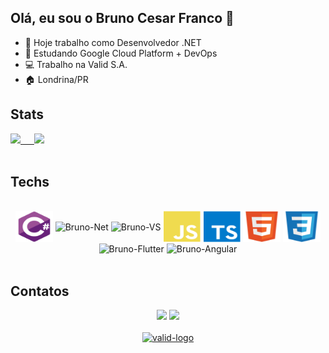## Olá, eu sou o Bruno Cesar Franco 👋

- 🔭 Hoje trabalho como Desenvolvedor .NET
- 🌱 Estudando Google Cloud Platform + DevOps
- 💻 Trabalho na Valid S.A.
- 🏠 Londrina/PR

## Stats
<div>
  <a href="https://github.com/brunocesarfranco">
  <img height="170em" src="https://github-readme-stats.vercel.app/api?username=brunocesarfranco&show_icons=true&theme=radical&include_all_commits=true&count_private=true"/>
  &emsp;
  <img height="170em" src="https://github-readme-stats.vercel.app/api/top-langs/?username=brunocesarfranco&layout=compact&langs_count=7&theme=radical"/>
  </a>
</div>
</br>

## Techs
<div align="center" style="display: inline_block"><br>
  <img align="center" alt="Bruno-Csharp" height="50" width="60" src="https://raw.githubusercontent.com/devicons/devicon/master/icons/csharp/csharp-original.svg">
  <img align="center" alt="Bruno-Net" height="50" width="60" src="https://cdn.jsdelivr.net/gh/devicons/devicon/icons/dot-net/dot-net-plain-wordmark.svg">
  <img align="center" alt="Bruno-VS" height="50" width="60" src="https://cdn.jsdelivr.net/gh/devicons/devicon/icons/visualstudio/visualstudio-plain.svg">
  <img align="center" alt="Bruno-Js" height="50" width="60" src="https://raw.githubusercontent.com/devicons/devicon/master/icons/javascript/javascript-plain.svg">
  <img align="center" alt="Bruno-Ts" height="50" width="60" src="https://raw.githubusercontent.com/devicons/devicon/master/icons/typescript/typescript-plain.svg">
  <img align="center" alt="Bruno-HTML" height="50" width="60" src="https://raw.githubusercontent.com/devicons/devicon/master/icons/html5/html5-original.svg">
  <img align="center" alt="Bruno-CSS" height="50" width="60" src="https://raw.githubusercontent.com/devicons/devicon/master/icons/css3/css3-original.svg">
  <img align="center" alt="Bruno-Flutter" height="50" width="60" src="https://cdn.jsdelivr.net/gh/devicons/devicon/icons/flutter/flutter-original.svg">
  <img align="center" alt="Bruno-Angular" height="50" width="60" src="https://cdn.jsdelivr.net/gh/devicons/devicon/icons/angularjs/angularjs-original.svg">
</div>
</br>

## Contatos
<div align="center">
  <a href = "mailto:brunocesarfranco@gmail.com"><img src="https://img.shields.io/badge/-Gmail-%23333?style=for-the-badge&logo=gmail&logoColor=white" target="_blank"></a>
  <a href="https://www.linkedin.com/in/brunocesarfranco" target="_blank"><img src="https://img.shields.io/badge/-LinkedIn-%230077B5?style=for-the-badge&logo=linkedin&logoColor=white" target="_blank"></a>   
</div>
<br>
<div align="center">
  <a href="https://www.linkedin.com/company/valid-s-a-/" target="_blank"><img alt="valid-logo"  height="115" src="https://media-exp1.licdn.com/dms/image/C4E16AQFFJBqE25dZ_Q/profile-displaybackgroundimage-shrink_350_1400/0/1645043878965?e=1654732800&v=beta&t=2MbpR4CvTCHnWz6rXq7VSidMJBTvczU38CjUuIwako8" target="_blank"></a>
</div>
